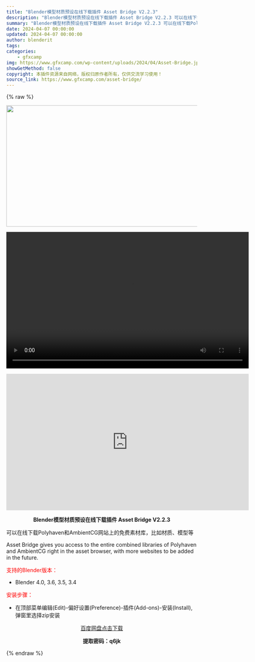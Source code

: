 ```yaml
---
title: "Blender模型材质预设在线下载插件 Asset Bridge V2.2.3"
description: "Blender模型材质预设在线下载插件 Asset Bridge V2.2.3 可以在线下载Polyhaven和AmbientCG网站上的免费素材库，比如材质、模型等 Asset Bridge giv..."
summary: "Blender模型材质预设在线下载插件 Asset Bridge V2.2.3 可以在线下载Polyhaven和AmbientCG网站上的免费素材库，比如材质、模型等 Asset Bridge giv..."
date: 2024-04-07 00:00:00
updated: 2024-04-07 00:00:00
author: blenderit
tags: 
categories:
    - gfxcamp
img: https://www.gfxcamp.com/wp-content/uploads/2024/04/Asset-Bridge.jpg
showGetMethod: false
copyright: 本插件资源来自网络，版权归原作者所有，仅供交流学习使用！
source_link: https://www.gfxcamp.com/asset-bridge/
---
```


{% raw %}
<div><p><img decoding="async" class="aligncenter size-full wp-image-120724" src="https://www.gfxcamp.com/wp-content/uploads/2024/04/Asset-Bridge.jpg" data-src="https://www.gfxcamp.com/wp-content/uploads/2024/04/Asset-Bridge.jpg" alt="" width="640" height="320" data-srcset="https://www.gfxcamp.com/wp-content/uploads/2024/04/Asset-Bridge.jpg 640w, https://www.gfxcamp.com/wp-content/uploads/2024/04/Asset-Bridge-150x75.jpg 150w" data-sizes="(max-width: 640px) 100vw, 640px"><br>
</p><center><div style="width: 640px;" class="wp-video"><!--[if lt IE 9]><script>document.createElement('video');</script><![endif]-->
<video class="wp-video-shortcode" id="video-120727-1" width="640" height="360" preload="true" controls="controls"><source type="video/mp4" src="http://cloud.video.taobao.com/play/u/null/p/1/e/6/t/1/457086743604.mp4?_=1"></source><a href="http://cloud.video.taobao.com/play/u/null/p/1/e/6/t/1/457086743604.mp4">http://cloud.video.taobao.com/play/u/null/p/1/e/6/t/1/457086743604.mp4</a></video></div></center><p style="text-align: center;"><strong><iframe loading="lazy" src="https://player.youku.com/embed/XNjM4NjczMTE5Ng==" width="640" height="360" frameborder="0" allowfullscreen="allowfullscreen" data-mce-fragment="1"></iframe></strong></p><p style="text-align: center;"><strong>Blender模型材质预设在线下载插件 Asset Bridge V2.2.3</strong></p><p>可以在线下载Polyhaven和AmbientCG网站上的免费素材库，比如材质、模型等</p><p>Asset Bridge gives you access to the entire combined libraries of Polyhaven and AmbientCG right in the asset browser, with more websites to be added in the future.</p><p style="text-align: left;"><span style="color: #ff0000;">支持的Blender版本：</span></p><ul>
<li style="text-align: left;">Blender 4.0, 3.6, 3.5, 3.4</li>
</ul><p style="text-align: left;"><span style="color: #ff0000;">安装步骤：</span></p><ul>
<li>在顶部菜单编辑(Edit)-偏好设置(Preference)-插件(Add-ons)-安装(Install),弹窗里选择zip安装</li>
</ul><p style="text-align: center;"><a class="maxbutton-3 maxbutton maxbutton-baidu" target="_blank" rel="noopener" href="https://pan.baidu.com/s/1YiP4irfYJgGO0xKiZISSCw?pwd=q6jk"><span class="mb-text">百度网盘点击下载</span></a></p><p style="text-align: center;"><strong>提取密码：q6jk</strong></p></div>
<div style="display: none">gfxcamp</div>
{% endraw %}
